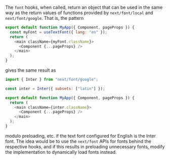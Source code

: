 The `font` hooks, when called, return an object that can be used
in the same way as the return values of functions provided by
`next/font/local` and `next/font/google`. That is, the pattern

```javascript
export default function MyApp({ Component, pageProps }) {
  const myFont = useTextFont({ lang: "en" });
  return (
    <main className={myFont.className}>
      <Component {...pageProps} />
    </main>
  );
}
```

gives the same result as

```javascript
import { Inter } from "next/font/google";

const inter = Inter({ subsets: ["latin"] });

export default function MyApp({ Component, pageProps }) {
  return (
    <main className={inter.className}>
      <Component {...pageProps} />
    </main>
  );
}
```

modulo preloading, etc. if the text font configured for English is the Inter font. The idea would be to use the `next/font` APIs for fonts behind the respective hooks, and if this results in preloading unnecessary fonts, modify the implementation to dynamically load fonts instead.
